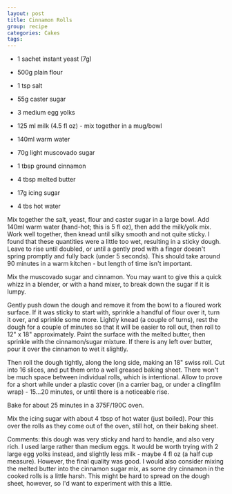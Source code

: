 ```yaml
---
layout: post
title: Cinnamon Rolls
group: recipe
categories: Cakes
tags: 
---
```


- 1 sachet instant yeast (7g)
- 500g plain flour
- 1 tsp salt
- 55g caster sugar

- 3 medium egg yolks
- 125 ml milk (4.5 fl oz) - mix together in a mug/bowl

- 140ml warm water

- 70g light muscovado sugar
- 1 tbsp ground cinnamon
- 4 tbsp melted butter

- 17g icing sugar
- 4 tbs hot water

Mix together the salt, yeast, flour and caster sugar in a large bowl.  Add 140ml warm water (hand-hot; this is 5 fl oz), then add the milk/yolk mix.  Work well together, then knead until silky smooth and not quite sticky.  I found that these quantities were a little too wet, resulting in a sticky dough.  Leave to rise until doubled, or until a gently prod with a finger doesn't spring promptly and fully back (under 5 seconds).  This should take around 90 minutes in a warm kitchen - but length of time isn't important.

Mix the muscovado sugar and cinnamon.  You may want to give this a quick whizz in a blender, or with a hand mixer, to break down the sugar if it is lumpy.

Gently push down the dough and remove it from the bowl to a floured work surface.  If it was sticky to start with, sprinkle a handful of flour over it, turn it over, and sprinkle some more.  Lightly knead (a couple of turns), rest the dough for a couple of minutes so that it will be easier to roll out, then roll to 12" x 18" approximately.  Paint the surface with the melted butter, then sprinkle with the cinnamon/sugar mixture.  If there is any left over butter, pour it over the cinnamon to wet it slightly.

Then roll the dough tightly, along the long side, making an 18" swiss roll.  Cut into 16 slices, and put them onto a well greased baking sheet.  There won't be much space between individual rolls, which is intentional.  Allow to prove for a short while under a plastic cover (in a carrier bag, or under a clingfilm wrap) - 15...20 minutes, or until there is a noticeable rise.

Bake for about 25 minutes in a 375F/190C oven.

Mix the icing sugar with about 4 tbsp of hot water (just boiled).  Pour this over the rolls as they come out of the oven, still hot, on their baking sheet.

Comments: this dough was very sticky and hard to handle, and also very rich.  I used large rather than medium eggs.  It would be worth trying with 2 large egg yolks instead, and slightly less milk - maybe 4 fl oz (a half cup measure).  However, the final quality was good.  I would also consider mixing the melted butter into the cinnamon sugar mix, as some dry cinnamon in the cooked rolls is a little harsh.  This might be hard to spread on the dough sheet, however, so I'd want to experiment with this a little.

